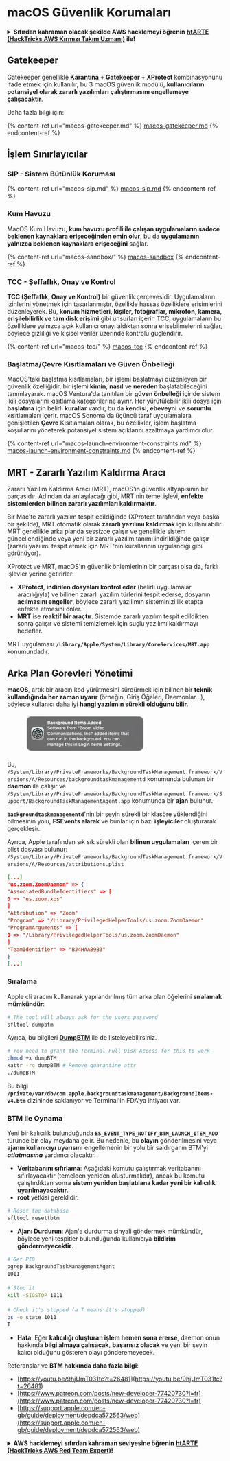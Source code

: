 # macOS Güvenlik Korumaları

<details>

<summary><strong>Sıfırdan kahraman olacak şekilde AWS hacklemeyi öğrenin</strong> <a href="https://training.hacktricks.xyz/courses/arte"><strong>htARTE (HackTricks AWS Kırmızı Takım Uzmanı)</strong></a><strong> ile!</strong></summary>

HackTricks'ı desteklemenin diğer yolları:

* **Şirketinizi HackTricks'te reklamınızı görmek istiyorsanız** veya **HackTricks'i PDF olarak indirmek istiyorsanız** [**ABONELİK PLANLARI**](https://github.com/sponsors/carlospolop)'na göz atın!
* [**Resmi PEASS & HackTricks ürünlerini**](https://peass.creator-spring.com) edinin
* [**PEASS Ailesi'ni**](https://opensea.io/collection/the-peass-family) keşfedin, özel [**NFT'lerimiz**](https://opensea.io/collection/the-peass-family) koleksiyonumuz
* 💬 **Discord grubuna** katılın](https://discord.gg/hRep4RUj7f) veya [**telegram grubuna**](https://t.me/peass) katılın veya **Twitter** 🐦 [**@carlospolopm**](https://twitter.com/hacktricks\_live)'u takip edin.
* **Hacking püf noktalarınızı paylaşarak PR göndererek** [**HackTricks**](https://github.com/carlospolop/hacktricks) ve [**HackTricks Cloud**](https://github.com/carlospolop/hacktricks-cloud) github depolarına katkıda bulunun.

</details>

## Gatekeeper

Gatekeeper genellikle **Karantina + Gatekeeper + XProtect** kombinasyonunu ifade etmek için kullanılır, bu 3 macOS güvenlik modülü, **kullanıcıların potansiyel olarak zararlı yazılımları çalıştırmasını engellemeye çalışacaktır**.

Daha fazla bilgi için:

{% content-ref url="macos-gatekeeper.md" %}
[macos-gatekeeper.md](macos-gatekeeper.md)
{% endcontent-ref %}

## İşlem Sınırlayıcılar

### SIP - Sistem Bütünlük Koruması

{% content-ref url="macos-sip.md" %}
[macos-sip.md](macos-sip.md)
{% endcontent-ref %}

### Kum Havuzu

MacOS Kum Havuzu, **kum havuzu profili ile çalışan uygulamaların sadece beklenen kaynaklara erişeceğinden emin olur**, bu da **uygulamanın yalnızca beklenen kaynaklara erişeceğini** sağlar.

{% content-ref url="macos-sandbox/" %}
[macos-sandbox](macos-sandbox/)
{% endcontent-ref %}

### TCC - **Şeffaflık, Onay ve Kontrol**

**TCC (Şeffaflık, Onay ve Kontrol)** bir güvenlik çerçevesidir. Uygulamaların izinlerini yönetmek için tasarlanmıştır, özellikle hassas özelliklere erişimlerini düzenleyerek. Bu, **konum hizmetleri, kişiler, fotoğraflar, mikrofon, kamera, erişilebilirlik ve tam disk erişimi** gibi unsurları içerir. TCC, uygulamaların bu özelliklere yalnızca açık kullanıcı onayı aldıktan sonra erişebilmelerini sağlar, böylece gizliliği ve kişisel veriler üzerinde kontrolü güçlendirir.

{% content-ref url="macos-tcc/" %}
[macos-tcc](macos-tcc/)
{% endcontent-ref %}

### Başlatma/Çevre Kısıtlamaları ve Güven Önbelleği

MacOS'taki başlatma kısıtlamaları, bir işlemi başlatmayı düzenleyen bir güvenlik özelliğidir, bir işlemi **kimin**, **nasıl** ve **nereden** başlatabileceğini tanımlayarak. macOS Ventura'da tanıtılan bir **güven önbelleği** içinde sistem ikili dosyalarını kısıtlama kategorilerine ayırır. Her yürütülebilir ikili dosya için **başlatma** için belirli **kurallar** vardır, bu da **kendisi**, **ebeveyni** ve **sorumlu** kısıtlamaları içerir. macOS Sonoma'da üçüncü taraf uygulamalara genişletilen **Çevre** Kısıtlamaları olarak, bu özellikler, işlem başlatma koşullarını yöneterek potansiyel sistem açıklarını azaltmaya yardımcı olur.

{% content-ref url="macos-launch-environment-constraints.md" %}
[macos-launch-environment-constraints.md](macos-launch-environment-constraints.md)
{% endcontent-ref %}

## MRT - Zararlı Yazılım Kaldırma Aracı

Zararlı Yazılım Kaldırma Aracı (MRT), macOS'ın güvenlik altyapısının bir parçasıdır. Adından da anlaşılacağı gibi, MRT'nin temel işlevi, **enfekte sistemlerden bilinen zararlı yazılımları kaldırmaktır**.

Bir Mac'te zararlı yazılım tespit edildiğinde (XProtect tarafından veya başka bir şekilde), MRT otomatik olarak **zararlı yazılımı kaldırmak** için kullanılabilir. MRT genellikle arka planda sessizce çalışır ve genellikle sistem güncellendiğinde veya yeni bir zararlı yazılım tanımı indirildiğinde çalışır (zararlı yazılımı tespit etmek için MRT'nin kurallarının uygulandığı gibi görünüyor).

XProtect ve MRT, macOS'ın güvenlik önlemlerinin bir parçası olsa da, farklı işlevler yerine getirirler:

* **XProtect**, **indirilen dosyaları kontrol eder** (belirli uygulamalar aracılığıyla) ve bilinen zararlı yazılım türlerini tespit ederse, dosyanın **açılmasını engeller**, böylece zararlı yazılımın sisteminizi ilk etapta enfekte etmesini önler.
* **MRT** ise **reaktif bir araçtır**. Sistemde zararlı yazılım tespit edildikten sonra çalışır ve sistemi temizlemek için suçlu yazılımı kaldırmayı hedefler.

MRT uygulaması **`/Library/Apple/System/Library/CoreServices/MRT.app`** konumundadır.

## Arka Plan Görevleri Yönetimi

**macOS**, artık bir aracın kod yürütmesini sürdürmek için bilinen bir **teknik kullandığında her zaman uyarır** (örneğin, Giriş Öğeleri, Daemonlar...), böylece kullanıcı daha iyi **hangi yazılımın sürekli olduğunu bilir**.

<figure><img src="../../../.gitbook/assets/image (1180).png" alt=""><figcaption></figcaption></figure>

Bu, `/System/Library/PrivateFrameworks/BackgroundTaskManagement.framework/Versions/A/Resources/backgroundtaskmanagementd` konumunda bulunan bir **daemon** ile çalışır ve `/System/Library/PrivateFrameworks/BackgroundTaskManagement.framework/Support/BackgroundTaskManagementAgent.app` konumunda bir **ajan** bulunur.

**`backgroundtaskmanagementd`**'nin bir şeyin sürekli bir klasöre yüklendiğini bilmesinin yolu, **FSEvents alarak** ve bunlar için bazı **işleyiciler** oluşturarak gerçekleşir.

Ayrıca, Apple tarafından sık ​​sık sürekli olan **bilinen uygulamaları** içeren bir plist dosyası bulunur: `/System/Library/PrivateFrameworks/BackgroundTaskManagement.framework/Versions/A/Resources/attributions.plist`
```json
[...]
"us.zoom.ZoomDaemon" => {
"AssociatedBundleIdentifiers" => [
0 => "us.zoom.xos"
]
"Attribution" => "Zoom"
"Program" => "/Library/PrivilegedHelperTools/us.zoom.ZoomDaemon"
"ProgramArguments" => [
0 => "/Library/PrivilegedHelperTools/us.zoom.ZoomDaemon"
]
"TeamIdentifier" => "BJ4HAAB9B3"
}
[...]
```
### Sıralama

Apple cli aracını kullanarak yapılandırılmış tüm arka plan öğelerini **sıralamak mümkündür**:
```bash
# The tool will always ask for the users password
sfltool dumpbtm
```
Ayrıca, bu bilgileri [**DumpBTM**](https://github.com/objective-see/DumpBTM) ile de listeleyebilirsiniz.
```bash
# You need to grant the Terminal Full Disk Access for this to work
chmod +x dumpBTM
xattr -rc dumpBTM # Remove quarantine attr
./dumpBTM
```
Bu bilgi **`/private/var/db/com.apple.backgroundtaskmanagement/BackgroundItems-v4.btm`** dizininde saklanıyor ve Terminal'in FDA'ya ihtiyacı var.

### BTM ile Oynama

Yeni bir kalıcılık bulunduğunda **`ES_EVENT_TYPE_NOTIFY_BTM_LAUNCH_ITEM_ADD`** türünde bir olay meydana gelir. Bu nedenle, bu **olayın** gönderilmesini veya **ajanın kullanıcıyı uyarısını** engellemenin bir yolu bir saldırganın BTM'yi _**atlatmasına**_ yardımcı olacaktır.

* **Veritabanını sıfırlama**: Aşağıdaki komutu çalıştırmak veritabanını sıfırlayacaktır (temelden yeniden oluşturmalıdır), ancak bu komutu çalıştırdıktan sonra **sistem yeniden başlatılana kadar yeni bir kalıcılık uyarılmayacaktır**.
* **root** yetkisi gereklidir.
```bash
# Reset the database
sfltool resettbtm
```
* **Ajanı Durdurun**: Ajan'a durdurma sinyali göndermek mümkündür, böylece yeni tespitler bulunduğunda kullanıcıya **bildirim göndermeyecektir**.
```bash
# Get PID
pgrep BackgroundTaskManagementAgent
1011

# Stop it
kill -SIGSTOP 1011

# Check it's stopped (a T means it's stopped)
ps -o state 1011
T
```
* **Hata**: Eğer **kalıcılığı oluşturan işlem hemen sona ererse**, daemon onun hakkında **bilgi almaya çalışacak**, **başarısız olacak** ve yeni bir şeyin kalıcı olduğunu gösteren olayı gönderemeyecek.

Referanslar ve **BTM hakkında daha fazla bilgi**:

* [https://youtu.be/9hjUmT031tc?t=26481](https://youtu.be/9hjUmT031tc?t=26481)
* [https://www.patreon.com/posts/new-developer-77420730?l=fr](https://www.patreon.com/posts/new-developer-77420730?l=fr)
* [https://support.apple.com/en-gb/guide/deployment/depdca572563/web](https://support.apple.com/en-gb/guide/deployment/depdca572563/web)

<details>

<summary><strong>AWS hacklemeyi sıfırdan kahraman seviyesine öğrenin</strong> <a href="https://training.hacktricks.xyz/courses/arte"><strong>htARTE (HackTricks AWS Red Team Expert)</strong></a><strong>!</strong></summary>

HackTricks'ı desteklemenin diğer yolları:

* **Şirketinizi HackTricks'te reklamını görmek istiyorsanız** veya **HackTricks'i PDF olarak indirmek istiyorsanız** [**ABONELİK PLANLARI**]'na göz atın(https://github.com/sponsors/carlospolop)!
* [**Resmi PEASS & HackTricks ürünlerini**](https://peass.creator-spring.com) edinin
* [**The PEASS Family**](https://opensea.io/collection/the-peass-family) koleksiyonumuzu keşfedin, özel [**NFT'lerimiz**](https://opensea.io/collection/the-peass-family)
* **💬 [**Discord grubuna**](https://discord.gg/hRep4RUj7f) veya [**telegram grubuna**](https://t.me/peass) **katılın** veya **Twitter** 🐦 [**@carlospolopm**](https://twitter.com/hacktricks\_live)**'ı takip edin**.
* **Hacking püf noktalarınızı paylaşarak PR'ler göndererek** [**HackTricks**](https://github.com/carlospolop/hacktricks) ve [**HackTricks Cloud**](https://github.com/carlospolop/hacktricks-cloud) github depolarına katkıda bulunun.

</details>

